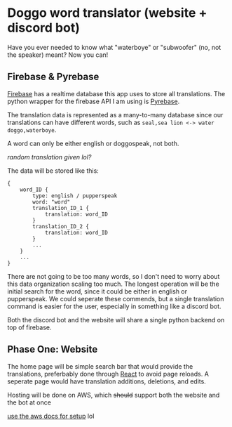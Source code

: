 # Doggo word translator (website + discord bot)

Have you ever needed to know what "waterboye" or "subwoofer" (no, not the speaker) meant? Now you can!

## Firebase & Pyrebase
[Firebase](https://firebase.google.com) has a realtime database this app uses to store all translations. The python wrapper for the firebase API I am using is [Pyrebase](https://github.com/thisbejim/Pyrebase).


The translation data is represented as a many-to-many database since our translations can have different words, such as `seal,sea lion <-> water doggo,waterboye`.

A word can only be either english or doggospeak, not both.

*random translation given lol?*

The data will be stored like this:

```
{
	word_ID {
		type: english / pupperspeak
		word: "word"
		translation_ID_1 {
			translation: word_ID
		}
		translation_ID_2 {
			translation: word_ID
		}
		...
	}
	...
}
```

There are not going to be too many words, so I don't need to worry about this data organization scaling too much. The longest operation will be the initial search for the word, since it could be either in english or pupperspeak. We could seperate these commends, but a single translation command is easier for the user, especially in something like a discord bot.

Both the discord bot and the website will share a single python backend on top of firebase.

## Phase One: Website
The home page will be simple search bar that would provide the translations, preferbably done through [React](https://facebook.github.io/react/) to avoid page reloads. A seperate page would have translation additions, deletions, and edits. 

Hosting will be done on AWS, which ~~should~~ support both the website and the bot at once


[use the aws docs for setup](http://docs.aws.amazon.com/elasticbeanstalk/latest/dg/create-deploy-python-flask.html) lol
